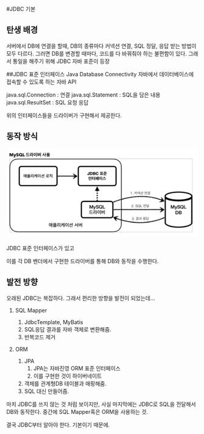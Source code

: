 #JDBC 기본

## 탄생 배경 
서버에서 DB에 연결을 할때, DB의 종류마다 
커넥션 연결, SQL 정달, 응답 받는 방법이 모두 다르다. 
그러면 DB를 변경할 때마다, 코드를 다 바꿔줘야 하는 불편함이 있다.
그래서 통일을 해주기 위해 JDBC 자바 표준이 등장

##JDBC 표준 인터페이스
Java Database Connectivity
자바에서 데이터베이스에 접속할 수 있도록 하는 자바 API

java.sql.Connection : 연결
java.sql.Statement  : SQL을 담은 내용
java.sql.ResultSet  : SQL 요청 응답

위의 인터페이스들을 드라이버가 구현해서 제공한다.


## 동작 방식
![jdbcdriver](../images/DB/jdbcdriver.png)

JDBC 표준 인터페이스가 있고 

이를 각 DB 벤더에서 구현한 드라이버를 통해 DB와 동작을 수행한다.

## 발전 방향
오래된 JDBC는 복잡하다. 그래서 편리한 방향을 발전이 되었는데...

1. SQL Mapper
   1. JdbcTemplate, MyBatis
   2. SQL응답 결과를 자바 객체로 변환해줌.
   3. 반복코드 제거

2. ORM
   1. JPA 
      1. JPA는 자바진영 ORM 표준 인터페이스
      2. 이를 구현한 것이 하이버네이트
   2. 객체를 관계형DB 테이블과 매핑해줌.
   3. SQL 대신 만들어줌.

마치 JDBC를 쓰지 않는 것 처럼 보이지만, 사실 마지막에는 JDBC로 SQL을 전달해서 DB와 동작한다.
중간에 SQL Mapper혹은 ORM을 사용하는 것. 

결국 JDBC부터 알아야 한다. 기본이기 때문에.